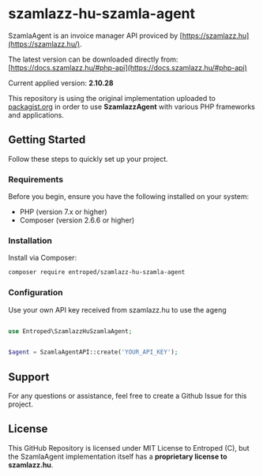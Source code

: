 # szamlazz-hu-szamla-agent

SzamlaAgent is an invoice manager API proviced by [https://szamlazz.hu](https://szamlazz.hu/).

The latest version can be downloaded directly from: [https://docs.szamlazz.hu/#php-api](https://docs.szamlazz.hu/#php-api)

Current applied version: **2.10.28**

This repository is using the original implementation uploaded to [packagist.org](https://packagist.org/) in order to use **SzamlazzAgent** with various PHP frameworks and applications.

## Getting Started

Follow these steps to quickly set up your  project.

### Requirements

Before you begin, ensure you have the following installed on your system:

- PHP (version 7.x or higher)
- Composer (version 2.6.6 or higher)

### Installation

Install via Composer:

```bash
composer require entroped/szamlazz-hu-szamla-agent
```

### Configuration

Use your own API key received from szamlazz.hu to use the ageng
```php

use Entroped\SzamlazzHuSzamlaAgent;


$agent = SzamlaAgentAPI::create('YOUR_API_KEY');

```

## Support

For any questions or assistance, feel free to create a Github Issue for this project.

## License

This GitHub Repository is licensed under MIT License to Entroped (C), but the SzamlaAgent implementation itself has a **proprietary license to szamlazz.hu**.
